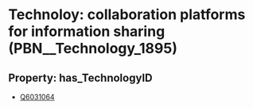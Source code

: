 # Technoloy: __collaboration platforms for information sharing__ (PBN__Technology_1895)

## Property: has_TechnologyID

* [Q6031064](Q6031064)

